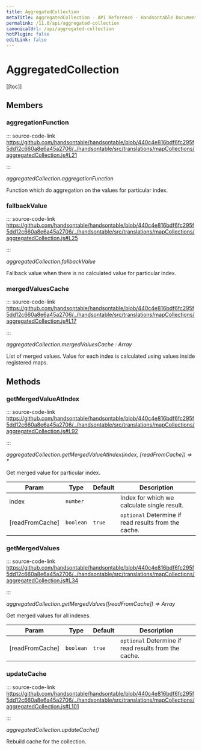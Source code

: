 ```yaml
---
title: AggregatedCollection
metaTitle: AggregatedCollection - API Reference - Handsontable Documentation
permalink: /11.0/api/aggregated-collection
canonicalUrl: /api/aggregated-collection
hotPlugin: false
editLink: false
---
```


# AggregatedCollection

[[toc]]
## Members

### aggregationFunction
  
::: source-code-link https://github.com/handsontable/handsontable/blob/440c4e816bdf6fc295f5dd12c660a8e6a45a2706/../handsontable/src/translations/mapCollections/aggregatedCollection.js#L21

:::

_aggregatedCollection.aggregationFunction_

Function which do aggregation on the values for particular index.



### fallbackValue
  
::: source-code-link https://github.com/handsontable/handsontable/blob/440c4e816bdf6fc295f5dd12c660a8e6a45a2706/../handsontable/src/translations/mapCollections/aggregatedCollection.js#L25

:::

_aggregatedCollection.fallbackValue_

Fallback value when there is no calculated value for particular index.



### mergedValuesCache
  
::: source-code-link https://github.com/handsontable/handsontable/blob/440c4e816bdf6fc295f5dd12c660a8e6a45a2706/../handsontable/src/translations/mapCollections/aggregatedCollection.js#L17

:::

_aggregatedCollection.mergedValuesCache : Array_

List of merged values. Value for each index is calculated using values inside registered maps.


## Methods

### getMergedValueAtIndex
  
::: source-code-link https://github.com/handsontable/handsontable/blob/440c4e816bdf6fc295f5dd12c660a8e6a45a2706/../handsontable/src/translations/mapCollections/aggregatedCollection.js#L92

:::

_aggregatedCollection.getMergedValueAtIndex(index, [readFromCache]) ⇒ \*_

Get merged value for particular index.


| Param | Type | Default | Description |
| --- | --- | --- | --- |
| index | `number` |  | Index for which we calculate single result. |
| [readFromCache] | `boolean` | <code>true</code> | `optional` Determine if read results from the cache. |



### getMergedValues
  
::: source-code-link https://github.com/handsontable/handsontable/blob/440c4e816bdf6fc295f5dd12c660a8e6a45a2706/../handsontable/src/translations/mapCollections/aggregatedCollection.js#L34

:::

_aggregatedCollection.getMergedValues([readFromCache]) ⇒ Array_

Get merged values for all indexes.


| Param | Type | Default | Description |
| --- | --- | --- | --- |
| [readFromCache] | `boolean` | <code>true</code> | `optional` Determine if read results from the cache. |



### updateCache
  
::: source-code-link https://github.com/handsontable/handsontable/blob/440c4e816bdf6fc295f5dd12c660a8e6a45a2706/../handsontable/src/translations/mapCollections/aggregatedCollection.js#L101

:::

_aggregatedCollection.updateCache()_

Rebuild cache for the collection.


